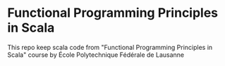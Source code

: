 # Functional Programming Principles in Scala
This repo keep scala code from  "Functional Programming Principles in Scala" course by École Polytechnique Fédérale de Lausanne
